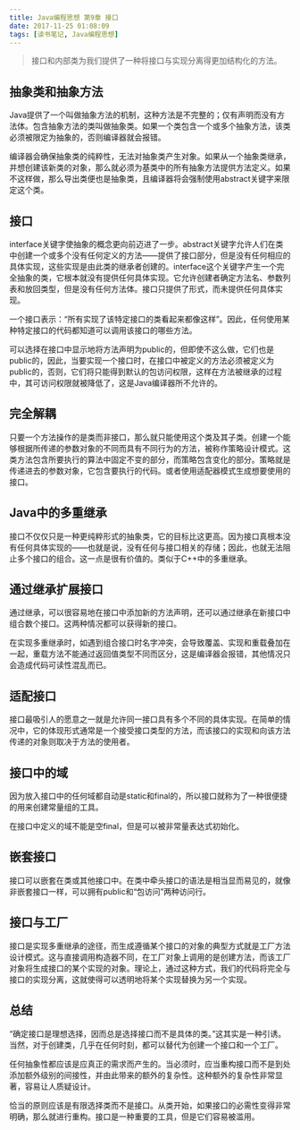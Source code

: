 ```yaml
---
title: Java编程思想 第9章 接口
date: 2017-11-25 01:08:09
tags: [读书笔记, Java编程思想]
---
```

> 接口和内部类为我们提供了一种将接口与实现分离得更加结构化的方法。

<!--more-->

## 抽象类和抽象方法

Java提供了一个叫做抽象方法的机制，这种方法是不完整的；仅有声明而没有方法体。包含抽象方法的类叫做抽象类。如果一个类包含一个或多个抽象方法，该类必须被限定为抽象的，否则编译器就会报错。

编译器会确保抽象类的纯粹性，无法对抽象类产生对象。如果从一个抽象类继承，并想创建该新类的对象，那么就必须为基类中的所有抽象方法提供方法定义。如果不这样做，那么导出类便也是抽象类，且编译器将会强制使用abstract关键字来限定这个类。

## 接口

interface关键字使抽象的概念更向前迈进了一步。abstract关键字允许人们在类中创建一个或多个没有任何定义的方法——提供了接口部分，但是没有任何相应的具体实现，这些实现是由此类的继承者创建的。interface这个关键字产生一个完全抽象的类，它根本就没有提供任何具体实现。它允许创建者确定方法名、参数列表和放回类型，但是没有任何方法体。接口只提供了形式，而未提供任何具体实现。

一个接口表示：“所有实现了该特定接口的类看起来都像这样”。因此，任何使用某种特定接口的代码都知道可以调用该接口的哪些方法。

可以选择在接口中显示地将方法声明为public的，但即使不这么做，它们也是public的，因此，当要实现一个接口时，在接口中被定义的方法必须被定义为public的，否则，它们将只能得到默认的包访问权限，这样在方法被继承的过程中，其可访问权限就被降低了，这是Java编译器所不允许的。

## 完全解耦

只要一个方法操作的是类而非接口，那么就只能使用这个类及其子类。创建一个能够根据所传递的参数对象的不同而具有不同行为的方法，被称作策略设计模式。这类方法包含所要执行的算法中固定不变的部分，而策略包含变化的部分。策略就是传递进去的参数对象，它包含要执行的代码。或者使用适配器模式生成想要使用的接口。

## Java中的多重继承

接口不仅仅只是一种更纯粹形式的抽象类，它的目标比这更高。因为接口真根本没有任何具体实现的——也就是说，没有任何与接口相关的存储；因此，也就无法阻止多个接口的组合。这一点是很有价值的。类似于C++中的多重继承。

## 通过继承扩展接口

通过继承，可以很容易地在接口中添加新的方法声明，还可以通过继承在新接口中组合数个接口。这两种情况都可以获得新的接口。

在实现多重继承时，如遇到组合接口时名字冲突，会导致覆盖、实现和重载叠加在一起，重载方法不能通过返回值类型不同而区分，这是编译器会报错，其他情况只会造成代码可读性混乱而已。

## 适配接口

接口最吸引人的愿意之一就是允许同一接口具有多个不同的具体实现。在简单的情况中，它的体现形式通常是一个接受接口类型的方法，而该接口的实现和向该方法传递的对象则取决于方法的使用者。

## 接口中的域

因为放入接口中的任何域都自动是static和final的，所以接口就称为了一种很便捷的用来创建常量组的工具。

在接口中定义的域不能是空final，但是可以被非常量表达式初始化。

## 嵌套接口

接口可以嵌套在类或其他接口中。在类中牵头接口的语法是相当显而易见的，就像非嵌套接口一样，可以拥有public和“包访问”两种访问行。

## 接口与工厂

接口是实现多重继承的途径，而生成遵循某个接口的对象的典型方式就是工厂方法设计模式。这与直接调用构造器不同，在工厂对象上调用的是创建方法，而该工厂对象将生成接口的某个实现的对象。理论上，通过这种方式，我们的代码将完全与接口的实现分离，这就使得可以透明地将某个实现替换为另一个实现。

## 总结

“确定接口是理想选择，因而总是选择接口而不是具体的类。”这其实是一种引诱。当然，对于创建类，几乎在任何时刻，都可以替代为创建一个接口和一个工厂。

任何抽象性都应该是应真正的需求而产生的。当必须时，应当重构接口而不是到处添加额外级别的间接性，并由此带来的额外的复杂性。这种额外的复杂性非常显著，容易让人质疑设计。

恰当的原则应该是有限选择类而不是接口。从类开始，如果接口的必需性变得非常明确，那么就进行重构。接口是一种重要的工具，但是它们容易被滥用。